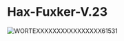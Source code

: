 # Hax-Fuxker-V.23
![WORTEXXXXXXXXXXXXXXXX61531](https://github.com/WortexBaba/Hax-Fuxker-V.23/assets/141422427/a28cb01e-9214-482c-b01f-770e27b224c7)
